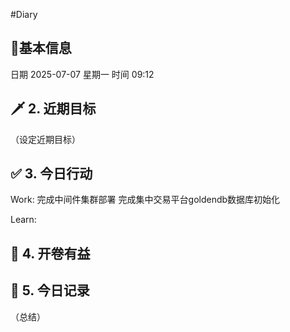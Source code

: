 #Diary 
## 🔞基本信息
日期 2025-07-07 星期一
时间 09:12

## 🗡 2. 近期目标
（设定近期目标）

## ✅ 3. 今日行动
Work:
完成中间件集群部署
完成集中交易平台goldendb数据库初始化

Learn:

## 📘 4. 开卷有益

## 📝 5. 今日记录
（总结）